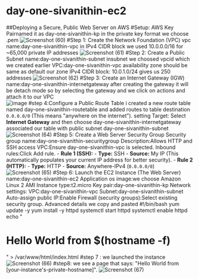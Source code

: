 # day-one-sivanithin-ec2
##Deploying a Secure, Public Web Server on AWS
#Setup: AWS Key Pairnamed it as day-one-sivanithin-kp
in the private key format we choose .pem
![Screenshot (60)](https://github.com/user-attachments/assets/927a7ebe-b3eb-48ff-8aa0-624e7b40fcaf)
#Step 1: Create the Network Foundation (VPC)
vpc name:day-one-sivanithin-vpc
in IPv4 CIDR block we used 10.0.0.0/16 for  ~65,000 private IP addresses
![Screenshot (61)](https://github.com/user-attachments/assets/7a6433b9-a322-4e1e-a6e3-70c426e3ec06)
#Step 2: Create a Public Subnet
name:day-one-sivanithin-subnet
insubnet we choosed vpcid which we created earlier VPC:day-one-sivanithin-vpc 
availability zone should be same as default our zone
IPv4 CIDR block: 10.0.1.0/24 gives us 250 addresses
![Screenshot (62)](https://github.com/user-attachments/assets/8335a9a9-8050-4b42-a003-c08a109a6c5d)
#Step 3: Create an Internet Gateway (IGW)
name:day-one-sivanithin-internetgateway
after creating the gateway it will be detach mode so by selecting the gateway and we click on actions and attach it to our VPC  
![image](https://github.com/user-attachments/assets/4258511c-6110-411b-9c74-e3c4d6b8a42a)
#step 4:Configure a Public Route Table
i created a new route table named day-one-sivanithin-routetable
and added routes to table destination  `0.0.0.0/0` (This means "anywhere on the internet").
setting Target: Select **Internet Gateway** and then choose day-one-sivanithin-internetgateway
associated our table with public subnet day-one-sivanithin-subnet
![Screenshot (64)](https://github.com/user-attachments/assets/b8a6e340-aa3c-40e6-984a-d1bf3e92dbdf)
#Step 5: Create a Web Server Security Group
Security group name:day-one-sivanithin-securitygroup
Description:Allows HTTP and SSH access
VPC:Ensure day-one-sivanithin-vpc is selected.
Inbound rules:Click Add rule.
    - **Rule 1 (SSH):**
        - **Type:** SSH
        - **Source:** My IP (This automatically populates your current IP address for better security).
    - **Rule 2 (HTTP):**
        - **Type:** HTTP
        - **Source:** Anywhere-IPv4 (`0.0.0.0/0`)
![Screenshot (65)](https://github.com/user-attachments/assets/e2b0e380-d8b4-4481-8f0d-8fc1f7d5c247)
#Step 6: Launch the EC2 Instance (The Web Server)
name:day-one-sivanithin-ec2
Application os image:we choose Amazon Linux 2 AMI
Instance type:t2.micro
Key pair:day-one-sivanithin-kp
Network settings:
    VPC:day-one-sivanithin-vpc
    Subnet:day-one-sivanithin-subnet
    Auto-assign public IP:Enable
    Firewall (security groups):Select existing security group.
Advanced details we copy and pasted 
#!/bin/bash
yum update -y
yum install -y httpd
systemctl start httpd
systemctl enable httpd
echo "<h1>Hello World from $(hostname -f)</h1>" > /var/www/html/index.html
#step 7 : we launched the instance
![Screenshot (66)](https://github.com/user-attachments/assets/cdf9304f-2d0c-4d30-864d-3d853bef32c8)
#step8: we see a page that says: "Hello World from [your-instance's-private-hostname]".
![Screenshot (67)](https://github.com/user-attachments/assets/450d9d26-4ad4-42e3-adae-59719e0aa2b8)


